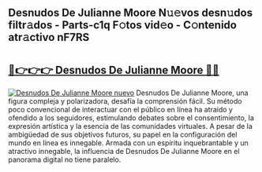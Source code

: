 ## Desnudos De Julianne Moore N𝚞𝚎vos desn𝚞dos filtr𝚊dos - Parts-c1q F𝚘tos vid𝚎o - C𝚘ntenido atr𝚊ctivo nF7RS

# <h2><a href="http://mb6hoeo.tromn.icu/?c=Desnudos+De+Julianne+Moore">🔗👉👉👉 Desnudos De Julianne Moore 🔗🔗</a></h2>

[![Desnudos De Julianne Moore nuevo](https://i.imgur.com/pEAQMta.gif)](http://mb6hoeo.tromn.icu/?c=Desnudos+De+Julianne+Moore)
Desnudos De Julianne Moore, una figura compleja y polarizadora, desafía la comprensión fácil. Su método poco convencional de interactuar con el público en línea ha atraído y ofendido a los seguidores, estimulando debates sobre el consentimiento, la expresión artística y la esencia de las comunidades virtuales. A pesar de la ambigüedad de sus objetivos futuros, su papel en la configuración del mundo en línea es innegable. Armada con un espíritu inquebrantable y un atractivo innegable, la influencia de Desnudos De Julianne Moore en el panorama digital no tiene paralelo.
